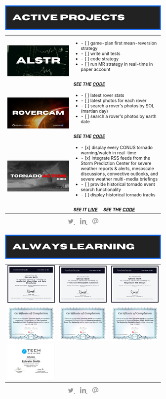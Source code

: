 ![active projects section](./assets/active-projects.png)

<table align='center'>
  <tr>
    <td width='200px'>
      <img src='./assets/alstr.png' alt='algo-trading system'>
    </td>
    <td>
      <ul>
        <li> - [ ] game-plan first mean-reversion strategy</li>
        <li> - [ ] write unit tests</li>
        <li> - [ ] code strategy</li>
        <li> - [ ] run MR strategy in real-time in paper account</li>
      </ul>
      <br/>
      <strong><em>SEE THE <a href='https://github.com/ephbuilding/alstr' target='_blank'>CODE</a></em></strong>
    </td>
  </tr>
  <tr>
    <td width='200px'>
      <img src='./assets/rovercam.png' alt='rovercam'>
    </td>
    <td>
      <ul>
        <li> - [ ] latest rover stats</li>
        <li> - [ ] latest photos for each rover</li>
        <li> - [ ] search a rover's photos by SOL (martian day)</li>
        <li> - [ ] search a rover's photos by earth date</li>
      </ul>
      <br/>
      <strong><em>SEE THE <a href='https://github.com/ephbuilding/rovercam' target='_blank'>CODE</a></em></strong>
    </td>
  </tr>
  <tr>
    <td width='200px'>
      <img src='./assets/tornado-action.png' alt='tornadoaction.com'>
    </td>
    <td>
      <ul>
        <li> - [x] display every CONUS tornado warning/watch in real-time</li>
        <li> - [x] integrate RSS feeds from the Storm Prediction Center for severe weather reports & alerts, mesoscale discussions, convective outlooks, and severe weather multi-media briefings</li>
        <li> - [ ] provide historical tornado event search functionality</li>
        <li> - [ ] display historical tornado tracks</li>
      </ul>
      <br/>
      <span><strong><em>SEE IT <a href='https://tornadoaction.com' target='_blank'>LIVE</a></em></strong></span>&nbsp;&nbsp;&nbsp;&nbsp;&nbsp;<span><strong><em>SEE THE <a href='https://github.com/ephbuilding/tornado-action' target='_blank'>CODE</a></em></strong></span>
    </td>
  </tr>
</table>

<div align='center'>
  <a href='https://twitter.com/ephbuilding' alt='social link icon'>
    <img src='./assets/icon-tw.svg' height='20'/>
  </a>
  &nbsp;
  &nbsp;
  <a href='https://linkedin.com/in/ephbuilding' alt='social link icon'>
    <img src='./assets/icon-li.svg' height='20'/>
  </a>
  &nbsp;
  &nbsp;
  <a href='mailto:email@ephraimsmith.dev' alt='social link icon'>
    <img src='./assets/icon-at.svg' height='20'/>
  </a>
</div>

<br/>

![always learning section graphic](./assets/always-learning.png)

<div align='center'>
  <table>
    <tr>
      <td>
        <img src='./assets/fcc-javascript.png' width='450px'/>
      </td>
      <td>
        <img src='./assets/fcc-frontend.png' width='450px'/>
      </td>
      <td>
        <img src='./assets/fcc-responsive-design.png' width='450px'/>
      </td>
    </tr>
    <tr>
      <td>
        <img src='./assets/udemy-stock-trading-1.jpg' width='450px'/>
      </td>
      <td>
        <img src='./assets/udemy-javascript.jpg' width='450px'/>
      </td>
      <td>
        <img src='./assets/udemy-html-css-sass.jpg' width='450px'/>
      </td>
    </tr>
    <tr>
      <td>
        <img src='./assets/tech_elevator.png' width='450px'/>
      </td>
    </tr>
  </table>
</div>

<div align='center'>
  <a href='https://twitter.com/ephbuilding' alt='social link icon'>
    <img src='./assets/icon-tw.svg' height='20'/>
  </a>
  &nbsp;
  &nbsp;
  <a href='https://linkedin.com/in/ephbuilding' alt='social link icon'>
    <img src='./assets/icon-li.svg' height='20'/>
  </a>
  &nbsp;
  &nbsp;
  <a href='mailto:email@ephraimsmith.dev' alt='social link icon'>
    <img src='./assets/icon-at.svg' height='20'/>
  </a>
</div>
